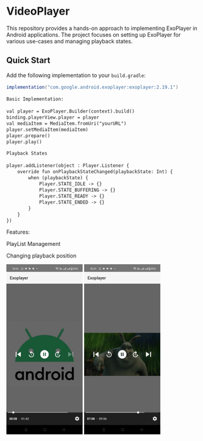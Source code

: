 # VideoPlayer

This repository provides a hands-on approach to implementing ExoPlayer in Android applications. The project focuses on setting up ExoPlayer for various use-cases and managing playback states.

## Quick Start
Add the following implementation to your `build.gradle`:

```gradle
implementation("com.google.android.exoplayer:exoplayer:2.19.1")
```

```
Basic Implementation:

val player = ExoPlayer.Builder(context).build()
binding.playerView.player = player
val mediaItem = MediaItem.fromUri("yourURL")
player.setMediaItem(mediaItem)
player.prepare()
player.play()
```

```
Playback States

player.addListener(object : Player.Listener {
    override fun onPlaybackStateChanged(playbackState: Int) {
        when (playbackState) {
            Player.STATE_IDLE -> {}
            Player.STATE_BUFFERING -> {}
            Player.STATE_READY -> {}
            Player.STATE_ENDED -> {}
        }
    }
})
```
Features:

PlayList Management

Changing playback position

<img src="screenshots/image_two.jpeg" width = "200">  <img src="screenshots/img_one.jpeg" width = "200"> 
